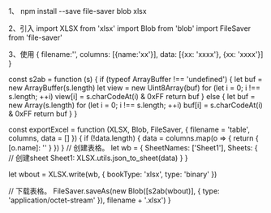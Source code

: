 1、
  npm install --save file-saver blob xlsx

2、引入
import XLSX from 'xlsx'
import Blob from 'blob'
import FileSaver from 'file-saver'


3、使用
  {
    filename:'',
    columns: [{name:'xx'}],
    data: [{xx: 'xxxx'}, {xx: 'xxxx'}]
  }

const s2ab = function (s) {
  if (typeof ArrayBuffer !== 'undefined') {
    let buf = new ArrayBuffer(s.length)
    let view = new Uint8Array(buf)
    for (let i = 0; i !== s.length; ++i) view[i] = s.charCodeAt(i) & 0xFF
    return buf
  } else {
    let buf = new Array(s.length)
    for (let i = 0; i !== s.length; ++i) buf[i] = s.charCodeAt(i) & 0xFF
    return buf
  }
}

const exportExcel = function (XLSX, Blob, FileSaver, { filename = 'table', columns, data = [] }) {
  if (!data.length) {
    data = columns.map(o => {
      return {
        [o.name]: ''
      }
    })
  }
  // 创建表格。
  let wb = {
    SheetNames: ['Sheet1'],
    Sheets: {
      // 创建sheet
      Sheet1: XLSX.utils.json_to_sheet(data)
    }
  }

  let wbout = XLSX.write(wb, {
    bookType: 'xlsx',
    type: 'binary'
  })

  // 下载表格。
  FileSaver.saveAs(new Blob([s2ab(wbout)], {
    type: 'application/octet-stream'
  }), filename + '.xlsx')
}